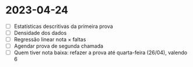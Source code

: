 # 2023-04-24
- [ ] Estatísticas descritivas da primeira prova
- [ ] Densidade dos dados
- [ ] Regressão linear nota $\times$ faltas
- [ ] Agendar prova de segunda chamada
- [ ] Quem tiver nota baixa: refazer a prova até quarta-feira (26/04), valendo 6